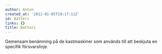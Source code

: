 ```yaml
---
author: Anton
created_at: '2011-01-05T19:17:11Z'
id: Batteri
links: {}
title: Batteri
---
```


Gemensam benämning på de kastmaskiner som används till att beskjuta en specifik försvarslinje.
